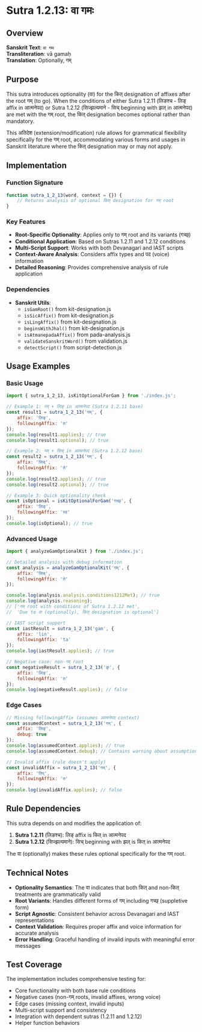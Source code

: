 # Sutra 1.2.13: वा गमः

## Overview

**Sanskrit Text**: `वा गमः`  
**Transliteration**: vā gamaḥ  
**Translation**: Optionally, गम्

## Purpose

This sutra introduces optionality (वा) for the कित् designation of affixes after the root गम् (to go). When the conditions of either Sutra 1.2.11 (लिङश्च - लिङ् affix in आत्मनेपद) or Sutra 1.2.12 (सिज्झल्यमाने - सिच् beginning with झल् in आत्मनेपद) are met with the गम् root, the कित् designation becomes optional rather than mandatory.

This अतिदेश (extension/modification) rule allows for grammatical flexibility specifically for the गम् root, accommodating various forms and usages in Sanskrit literature where the कित् designation may or may not apply.

## Implementation

### Function Signature
```javascript
function sutra_1_2_13(word, context = {}) {
    // Returns analysis of optional कित् designation for गम् root
}
```

### Key Features
- **Root-Specific Optionality**: Applies only to गम् root and its variants (गच्छ्)
- **Conditional Application**: Based on Sutras 1.2.11 and 1.2.12 conditions
- **Multi-Script Support**: Works with both Devanagari and IAST scripts
- **Context-Aware Analysis**: Considers affix types and पद (voice) information
- **Detailed Reasoning**: Provides comprehensive analysis of rule application

### Dependencies
- **Sanskrit Utils**: 
  - `isGamRoot()` from kit-designation.js
  - `isSicAffix()` from kit-designation.js
  - `isLingAffix()` from kit-designation.js
  - `beginsWithJhal()` from kit-designation.js
  - `isAtmanepadaAffix()` from pada-analysis.js
  - `validateSanskritWord()` from validation.js
  - `detectScript()` from script-detection.js

## Usage Examples

### Basic Usage
```javascript
import { sutra_1_2_13, isKitOptionalForGam } from './index.js';

// Example 1: गम् + लिङ् in आत्मनेपद (Sutra 1.2.11 base)
const result1 = sutra_1_2_13('गम्', { 
    affix: 'लिङ्', 
    followingAffix: 'त' 
});
console.log(result1.applies); // true
console.log(result1.optional); // true

// Example 2: गम् + सिच् in आत्मनेपद (Sutra 1.2.12 base)
const result2 = sutra_1_2_13('गम्', { 
    affix: 'सिच्', 
    followingAffix: 'ते' 
});
console.log(result2.applies); // true
console.log(result2.optional); // true

// Example 3: Quick optionality check
const isOptional = isKitOptionalForGam('गच्छ्', {
    affix: 'लिङ्',
    followingAffix: 'स्व'
});
console.log(isOptional); // true
```

### Advanced Usage
```javascript
import { analyzeGamOptionalKit } from './index.js';

// Detailed analysis with debug information
const analysis = analyzeGamOptionalKit('गम्', {
    affix: 'सिच्',
    followingAffix: 'ते'
});

console.log(analysis.analysis.conditions1212Met); // true
console.log(analysis.reasoning); 
// ['गम् root with conditions of Sutra 1.2.12 met',
//  'Due to वा (optionally), कित् designation is optional']

// IAST script support
const iastResult = sutra_1_2_13('gam', {
    affix: 'liṅ',
    followingAffix: 'ta'
});
console.log(iastResult.applies); // true

// Negative case: non-गम् root
const negativeResult = sutra_1_2_13('कृ', {
    affix: 'लिङ्',
    followingAffix: 'त'
});
console.log(negativeResult.applies); // false
```

### Edge Cases
```javascript
// Missing followingAffix (assumes आत्मनेपद context)
const assumedContext = sutra_1_2_13('गम्', { 
    affix: 'लिङ्',
    debug: true 
});
console.log(assumedContext.applies); // true
console.log(assumedContext.debug); // Contains warning about assumption

// Invalid affix (rule doesn't apply)
const invalidAffix = sutra_1_2_13('गम्', {
    affix: 'तिप्',
    followingAffix: 'त'
});
console.log(invalidAffix.applies); // false
```

## Rule Dependencies

This sutra depends on and modifies the application of:

1. **Sutra 1.2.11** (लिङश्च): लिङ् affix is कित् in आत्मनेपद
2. **Sutra 1.2.12** (सिज्झल्यमाने): सिच् beginning with झल् is कित् in आत्मनेपद

The वा (optionally) makes these rules optional specifically for the गम् root.

## Technical Notes

- **Optionality Semantics**: The वा indicates that both कित् and non-कित् treatments are grammatically valid
- **Root Variants**: Handles different forms of गम् including गच्छ् (suppletive form)
- **Script Agnostic**: Consistent behavior across Devanagari and IAST representations
- **Context Validation**: Requires proper affix and voice information for accurate analysis
- **Error Handling**: Graceful handling of invalid inputs with meaningful error messages

## Test Coverage

The implementation includes comprehensive testing for:
- Core functionality with both base rule conditions
- Negative cases (non-गम् roots, invalid affixes, wrong voice)
- Edge cases (missing context, invalid inputs)
- Multi-script support and consistency
- Integration with dependent sutras (1.2.11 and 1.2.12)
- Helper function behaviors
